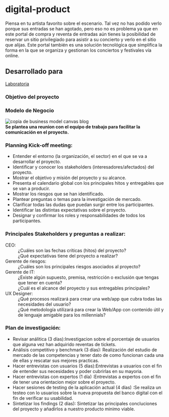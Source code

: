 # digital-product  
Piensa en tu artista favorito sobre el escenario. Tal vez no has podido verlo porque sus entradas se han agotado, pero eso no es problema ya que en este portal de compra y reventa de entradas aún tienes la posibilidad de reservar un sitio privilegiado para asistir a su concierto y verlo en el sitio que alijas. Este portal también es una solución tecnológica que simplifica la forma en la que se organiza y gestionan los conciertos y festivales vía online.  
## Desarrollado para
[Laboratoria](http://laboratoria.la)  
### Objetivo del proyecto
### Modelo de Negocio  
![copia de business model canvas blog](https://user-images.githubusercontent.com/31807340/37433265-3fb2cf92-27a9-11e8-9061-1a13cc9e4291.png)  
**Se plantea una reunion con el equipo de trabajo para facilitar la comunicación en el proyecto.**  
### Planning Kick-off meeting: 
- Entender el entorno (la organización, el sector) en el que se va a desarrollar el proyecto.  
- Identificar y conocer los stakeholders (interesadores/afectados) del proyecto.
- Mostrar el objetivo y misión del proyecto y su alcance.
- Presenta el calendario global con los principales hitos y entregables que se van a producir.  
- Mostrar los riesgos que se han identificado.    
- Plantear preguntas o temas para la investigación de mercado.  
- Clarificar todas las dudas que puedan surgir entre los participantes.
- Identificar las distintas expectativas sobre el proyecto.
- Designar y confirmar los roles y responsabilidades de todos los participantes.

### Principales Stakeholders y preguntas a realizar:
<dl>
  <dt>CEO:</dt>  
  <dd>¿Cuáles son las fechas críticas (hitos) del proyecto?</dd>
  <dd>¿Qué expectativas tiene del proyecto a realizar?</dd>    
<dt>Gerente de riesgos:</dt>  
  <dd>¿Cuáles son los principales riesgos asociados al proyecto?</dd>  
  <dt>Gerente de IT:</dt>  
  <dd>¿Existe algún supuesto, premisa, restricción o exclusión que tengas que tener en cuenta?</dd>  
  <dd>¿Cuál es el alcance del proyecto y sus entregables principales?</dd>  
<dt>UX Designer:</dt>  
  <dd>¿Qué procesos realizará para crear una web/app que cubra todas las necesidades del usuario?</dd>  
<dd>¿Qué metodología utilizará para crear la Web/App con contenido útil y de lenguaje amigable para los millennials?</dd>  
</dl>  

### Plan de investigación:  
- Revisar análitica (3 días):Investigacion sobre el porcentaje de usuarios que alguna vez han adquirido reventas de tickets.
- Análisis competitivo y benchmark (3 días): Realización del estudio de mercado de las competencias y tener dato de como funcionan cada una de ellas y rescatar sus mejores practicas.
- Hacer entrevistas con usuarios (5 días):Entrevistas a usuarios con el fin de entender sus necesidades y poder cubrirlas en su mayoria.
- Hacer entrevistas con expertos (1 día) :Entrevistas a expertos con el fin de tener una orientacion mejor sobre el proyecto.
- Hacer sesiones de testing de la aplicación actual (4 días) :Se realiza un testeo con lo usuarios sobre la nueva propuesta del banco digital con el fin de verificar su usabilidad.
- Sintetizar los findings (2 días): Sintetizar las principales concluciones del proyecto y añadirlos a nuestro producto minimo viable. 
